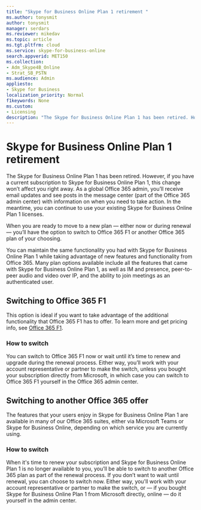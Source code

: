 ```yaml
---
title: "Skype for Business Online Plan 1 retirement "
ms.author: tonysmit
author: tonysmit
manager: serdars
ms.reviewer: mikedav
ms.topic: article
ms.tgt.pltfrm: cloud
ms.service: skype-for-business-online
search.appverid: MET150
ms.collection:
- Adm_Skype4B_Online
- Strat_SB_PSTN
ms.audience: Admin
appliesto:
- Skype for Business
localization_priority: Normal
f1keywords: None
ms.custom:
- Licensing
description: "The Skype for Business Online Plan 1 has been retired. However, if you have a current subscription to Skype for Business Online Plan 1, this change won’t affect you right away. When you are ready to move to a new plan—either now or during renewal—you’ll have three options."
---
```


# Skype for Business Online Plan 1 retirement 

The Skype for Business Online Plan 1 has been retired. However, if you have a current subscription to Skype for Business Online Plan 1, this change won’t affect you right away. As a global Office 365 admin, you’ll receive email updates and see posts in the message center (part of the Office 365 admin center) with information on when you need to take action. In the meantime, you can continue to use your existing Skype for Business Online Plan 1 licenses.

When you are ready to move to a new plan — either now or during renewal — you’ll have the option to switch to Office 365 F1 or another Office 365 plan of your choosing.

You can maintain the same functionality you had with Skype for Business Online Plan 1 while taking advantage of new features and functionality from Office 365. Many plan options available include all the features that came with Skype for Business Online Plan 1, as well as IM and presence, peer-to-peer audio and video over IP, and the ability to join meetings as an authenticated user.


## Switching to Office 365 F1

This option is ideal if you want to take advantage of the additional functionality that Office 365 F1 has to offer. To learn more and get pricing info, see [Office 365 F1](https://products.office.com/en-us/business/office-365-f1).


### How to switch 

You can switch to Office 365 F1 now or wait until it’s time to renew and upgrade during the renewal process. Either way, you’ll work with your account representative or partner to make the switch, unless you bought your subscription directly from Microsoft, in which case you can switch to Office 365 F1 yourself in the Office 365 admin center.


## Switching to another Office 365 offer

The features that your users enjoy in Skype for Business Online Plan 1 are available in many of our Office 365 suites, either via Microsoft Teams or Skype for Business Online, depending on which service you are currently using. 

### How to switch 

When it's time to renew your subscription and Skype for Business Online Plan 1 is no longer available to you, you’ll be able to switch to another Office 365 plan as part of the renewal process. If you don’t want to wait until renewal, you can choose to switch now. Either way, you'll work with your account representative or partner to make the switch, or — if you bought Skype for Business Online Plan 1 from Microsoft directly, online — do it yourself in the admin center.
